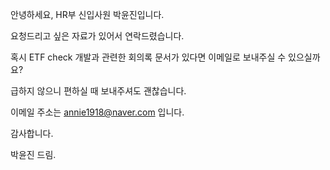 안녕하세요, HR부 신입사원 박윤진입니다. 

요청드리고 싶은 자료가 있어서 연락드렸습니다.

혹시 ETF check 개발과 관련한 회의록 문서가 있다면 이메일로 보내주실 수 있으실까요?

급하지 않으니 편하실 때 보내주셔도 괜찮습니다.

이메일 주소는 annie1918@naver.com 입니다.

감사합니다.


박윤진 드림. 
